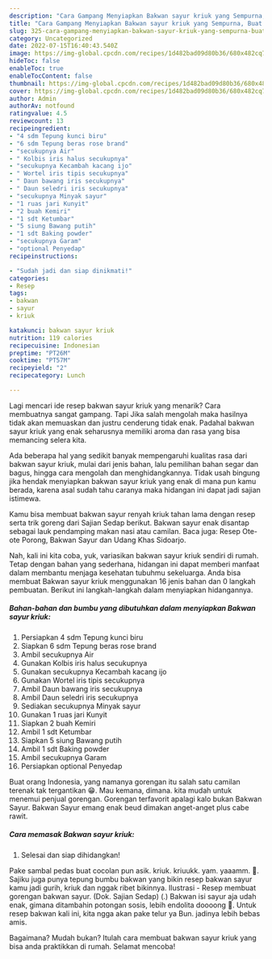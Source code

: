 ```yaml
---
description: "Cara Gampang Menyiapkan Bakwan sayur kriuk yang Sempurna, Buat Buka Puasa Lezat"
title: "Cara Gampang Menyiapkan Bakwan sayur kriuk yang Sempurna, Buat Buka Puasa Lezat"
slug: 325-cara-gampang-menyiapkan-bakwan-sayur-kriuk-yang-sempurna-buat-buka-puasa-lezat
category: Uncategorized
date: 2022-07-15T16:40:43.540Z
image: https://img-global.cpcdn.com/recipes/1d482bad09d80b36/680x482cq70/bakwan-sayur-kriuk-foto-resep-utama.jpg
hideToc: false
enableToc: true
enableTocContent: false
thumbnail: https://img-global.cpcdn.com/recipes/1d482bad09d80b36/680x482cq70/bakwan-sayur-kriuk-foto-resep-utama.jpg
cover: https://img-global.cpcdn.com/recipes/1d482bad09d80b36/680x482cq70/bakwan-sayur-kriuk-foto-resep-utama.jpg
author: Admin
authorAv: notfound
ratingvalue: 4.5
reviewcount: 13
recipeingredient:
- "4 sdm Tepung kunci biru"
- "6 sdm Tepung beras rose brand"
- "secukupnya Air"
- " Kolbis iris halus secukupnya"
- "secukupnya Kecambah kacang ijo"
- " Wortel iris tipis secukupnya"
- " Daun bawang iris secukupnya"
- " Daun seledri iris secukupnya"
- "secukupnya Minyak sayur"
- "1 ruas jari Kunyit"
- "2 buah Kemiri"
- "1 sdt Ketumbar"
- "5 siung Bawang putih"
- "1 sdt Baking powder"
- "secukupnya Garam"
- "optional Penyedap"
recipeinstructions:

- "Sudah jadi dan siap dinikmati!"
categories:
- Resep
tags:
- bakwan
- sayur
- kriuk

katakunci: bakwan sayur kriuk 
nutrition: 119 calories
recipecuisine: Indonesian
preptime: "PT26M"
cooktime: "PT57M"
recipeyield: "2"
recipecategory: Lunch

---
```



Lagi mencari ide resep bakwan sayur kriuk yang menarik? Cara membuatnya sangat gampang. Tapi Jika salah mengolah maka hasilnya tidak akan memuaskan dan justru cenderung tidak enak. Padahal bakwan sayur kriuk yang enak seharusnya memiliki aroma dan rasa yang bisa memancing selera kita.


Ada beberapa hal yang sedikit banyak mempengaruhi kualitas rasa dari bakwan sayur kriuk, mulai dari jenis bahan, lalu pemilihan bahan segar dan bagus, hingga cara mengolah dan menghidangkannya. Tidak usah bingung jika hendak menyiapkan bakwan sayur kriuk yang enak di mana pun kamu berada, karena asal sudah tahu caranya maka hidangan ini dapat jadi sajian istimewa.

Kamu bisa membuat bakwan sayur renyah kriuk tahan lama dengan resep serta trik goreng dari Sajian Sedap berikut. Bakwan sayur enak disantap sebagai lauk pendamping makan nasi atau camilan. Baca juga: Resep Ote-ote Porong, Bakwan Sayur dan Udang Khas Sidoarjo.


Nah, kali ini kita coba, yuk, variasikan bakwan sayur kriuk sendiri di rumah. Tetap dengan bahan yang sederhana, hidangan ini dapat memberi manfaat dalam membantu menjaga kesehatan tubuhmu sekeluarga. Anda bisa membuat Bakwan sayur kriuk menggunakan 16 jenis bahan dan 0 langkah pembuatan. Berikut ini langkah-langkah dalam menyiapkan hidangannya.

<!--inarticleads1-->

##### Bahan-bahan dan bumbu yang dibutuhkan dalam menyiapkan Bakwan sayur kriuk:

1. Persiapkan 4 sdm Tepung kunci biru
1. Siapkan 6 sdm Tepung beras rose brand
1. Ambil secukupnya Air
1. Gunakan  Kolbis iris halus secukupnya
1. Gunakan secukupnya Kecambah kacang ijo
1. Gunakan  Wortel iris tipis secukupnya
1. Ambil  Daun bawang iris secukupnya
1. Ambil  Daun seledri iris secukupnya
1. Sediakan secukupnya Minyak sayur
1. Gunakan 1 ruas jari Kunyit
1. Siapkan 2 buah Kemiri
1. Ambil 1 sdt Ketumbar
1. Siapkan 5 siung Bawang putih
1. Ambil 1 sdt Baking powder
1. Ambil secukupnya Garam
1. Persiapkan optional Penyedap


Buat orang Indonesia, yang namanya gorengan itu salah satu camilan terenak tak tergantikan 😁. Mau kemana, dimana. kita mudah untuk menemui penjual gorengan. Gorengan terfavorit apalagi kalo bukan Bakwan Sayur. Bakwan Sayur emang enak beud dimakan anget-anget plus cabe rawit. 

<!--inarticleads2-->

##### Cara memasak Bakwan sayur kriuk:


1. Selesai dan siap dihidangkan!

Pake sambal pedas buat cocolan pun asik. kriuk. kriuukk. yam. yaaamm. 🤤. Sajiku juga punya tepung bumbu bakwan yang bikin resep bakwan sayur kamu jadi gurih, kriuk dan nggak ribet bikinnya. Ilustrasi - Resep membuat gorengan bakwan sayur. (Dok. Sajian Sedap) (.) Bakwan isi sayur aja udah enak, gimana ditambahin potongan sosis, lebih endolita doooong 🤤. Untuk resep bakwan kali ini, kita ngga akan pake telur ya Bun. jadinya lebih bebas amis. 

Bagaimana? Mudah bukan? Itulah cara membuat bakwan sayur kriuk yang bisa anda praktikkan di rumah. Selamat mencoba!
